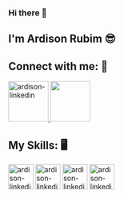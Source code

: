 ### Hi there 👋

## I'm Ardison Rubim :sunglasses:

## Connect with me: :iphone:

<a href="https://www.linkedin.com/in/ardison-rubim-b2925b12a/">
    <img alt="ardison-linkedin" width="80" height="80" style="max-width: 100%;" src="https://cdn.jsdelivr.net/gh/devicons/devicon/icons/linkedin/linkedin-original.svg"> 
</a>

<a href="https://api.whatsapp.com/send?phone=5598984976673&text=Ol%C3%A1,%20acessei%20seu%20WhatsLink%20atrav%C3%A9s%20do%20GitHub">
    <img  width="80" height="80" style="max-width: 100%;" src="https://img.icons8.com/color/48/000000/nokia-3310.png"/>
</a>

## My Skills: :desktop_computer:

<img alt="ardison-linkedin" width="50" height="50" style="max-width: 100%;" src="https://cdn.jsdelivr.net/gh/devicons/devicon/icons/css3/css3-original.svg"></img>
<img alt="ardison-linkedin" width="50" height="50" style="max-width: 100%;" src="https://cdn.jsdelivr.net/gh/devicons/devicon/icons/html5/html5-original.svg"> </img>
<img alt="ardison-linkedin" width="50" height="50" style="max-width: 100%;" src="https://cdn.jsdelivr.net/gh/devicons/devicon/icons/bootstrap/bootstrap-plain.svg"> </img>
<img alt="ardison-linkedin" width="50" height="50" style="max-width: 100%;" src="https://cdn.jsdelivr.net/gh/devicons/devicon/icons/javascript/javascript-original.svg"></img>

<!--
**ArdisonRubim/ArdisonRubim** is a ✨ _special_ ✨ repository because its `README.md` (this file) appears on your GitHub profile.

Here are some ideas to get you started:

- 🔭 I’m currently working on ...
- 🌱 I’m currently learning ...
- 👯 I’m looking to collaborate on ...
- 🤔 I’m looking for help with ...
- 💬 Ask me about ...
- 📫 How to reach me: ...
- 😄 Pronouns: ...
- ⚡ Fun fact: ...
-->
